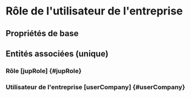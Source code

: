 # Rôle de l'utilisateur de l'entreprise
<!--- THIS FILE IS GENERATED PLEASE DO NOT EDIT IT DIRECTLY --->



## Propriétés de base



## Entités associées (unique)

### Rôle [jupRole] {#jupRole}
        

### Utilisateur de l'entreprise [userCompany] {#userCompany}
        





